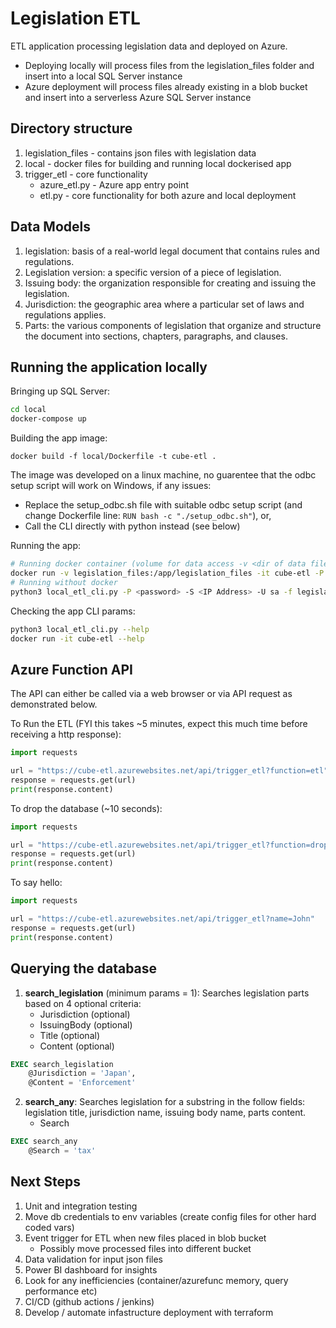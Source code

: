 # Legislation ETL
ETL application processing legislation data and deployed on Azure. 
- Deploying locally will process files from the legislation_files folder and insert into a local SQL Server instance
- Azure deployment will process files already existing in a blob bucket and insert into a serverless Azure SQL Server instance


## Directory structure
1. legislation_files - contains json files with legislation data
2. local - docker files for building and running local dockerised app
3. trigger_etl - core functionality
    - azure_etl.py - Azure app entry point
    - etl.py - core functionality for both azure and local deployment

## Data Models
1. legislation: basis of a real-world legal document that contains rules and regulations.
2. Legislation version: a specific version of a piece of legislation.
3. Issuing body: the organization responsible for creating and issuing the legislation.
4. Jurisdiction: the geographic area where a particular set of laws and regulations applies.
5. Parts: the various components of legislation that organize and structure the document into sections, chapters, paragraphs, and clauses.

## Running the application locally

Bringing up SQL Server:
```sh
cd local
docker-compose up
```
Building the app image:
```
docker build -f local/Dockerfile -t cube-etl .
```
The image was developed on a linux machine, no guarentee that the odbc setup script will work on Windows, if any issues:
- Replace the setup_odbc.sh file with suitable odbc setup script (and change Dockerfile line: `RUN bash -c "./setup_odbc.sh"`), or,
- Call the CLI directly with python instead (see below)

Running the app:
```sh
# Running docker container (volume for data access -v <dir of data files>:/app/legislation_files)
docker run -v legislation_files:/app/legislation_files -it cube-etl -P <password> -S <IP Address> -U sa
# Running without docker
python3 local_etl_cli.py -P <password> -S <IP Address> -U sa -f legislation_files
```

Checking the app CLI params:
```sh
python3 local_etl_cli.py --help
docker run -it cube-etl --help
```


## Azure Function API
The API can either be called via a web browser or via API request as demonstrated below.

To Run the ETL (FYI this takes ~5 minutes, expect this much time before receiving a http response):
```py
import requests

url = "https://cube-etl.azurewebsites.net/api/trigger_etl?function=etl"
response = requests.get(url)
print(response.content)

```
To drop the database (~10 seconds):

```py
import requests

url = "https://cube-etl.azurewebsites.net/api/trigger_etl?function=drop"
response = requests.get(url)
print(response.content)
```

To say hello:

```py
import requests

url = "https://cube-etl.azurewebsites.net/api/trigger_etl?name=John"
response = requests.get(url)
print(response.content)
```

## Querying the database

1. **search_legislation** (minimum params = 1): Searches legislation parts based on 4 optional criteria:
    - Jurisdiction (optional)
    - IssuingBody (optional)
    - Title (optional)
    - Content (optional)

```sql
EXEC search_legislation
    @Jurisdiction = 'Japan',
    @Content = 'Enforcement'
```

2. **search_any**: Searches legislation for a substring in the follow fields: legislation title, jurisdiction name, issuing body name, parts content.
    - Search

```sql
EXEC search_any 
	@Search = 'tax'
```

## Next Steps
1. Unit and integration testing
2. Move db credentials to env variables (create config files for other hard coded vars)
2. Event trigger for ETL when new files placed in blob bucket
    - Possibly move processed files into different bucket
3. Data validation for input json files
4. Power BI dashboard for insights
5. Look for any inefficiencies (container/azurefunc memory, query performance etc)
6. CI/CD (github actions / jenkins)
7. Develop / automate infastructure deployment with terraform